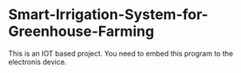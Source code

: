 # Smart-Irrigation-System-for-Greenhouse-Farming

This is an IOT based project. You need to embed this program to the electronis device.
